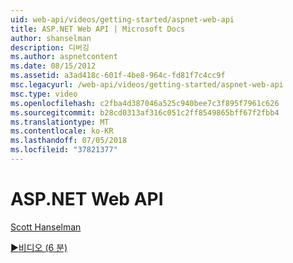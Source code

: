 ```yaml
---
uid: web-api/videos/getting-started/aspnet-web-api
title: ASP.NET Web API | Microsoft Docs
author: shanselman
description: 디버깅
ms.author: aspnetcontent
ms.date: 08/15/2012
ms.assetid: a3ad418c-601f-4be8-964c-fd81f7c4cc9f
msc.legacyurl: /web-api/videos/getting-started/aspnet-web-api
msc.type: video
ms.openlocfilehash: c2fba4d387046a525c940bee7c3f895f7961c626
ms.sourcegitcommit: b28cd0313af316c051c2ff8549865bff67f2fbb4
ms.translationtype: MT
ms.contentlocale: ko-KR
ms.lasthandoff: 07/05/2018
ms.locfileid: "37821377"
---
```

<a name="aspnet-web-api"></a>ASP.NET Web API
====================
[Scott Hanselman](https://github.com/shanselman)

[&#9654;비디오 (6 분)](https://channel9.msdn.com/Blogs/ASP-NET-Site-Videos/aspnet-web-api)
